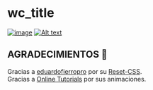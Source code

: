 # wc_title
  
[![image](https://user-images.githubusercontent.com/78848226/179373819-3dc23b02-7bc4-4bfa-ae18-65466a2a4ddb.png)](https://newprojectf.github.io/)
[![Alt text](https://user-images.githubusercontent.com/78848226/179373819-3dc23b02-7bc4-4bfa-ae18-65466a2a4ddb.png)]("C:\Users\sergi\Downloads\wc_title.mp4")
## AGRADECIMIENTOS 🎁

Gracias a [eduardofierropro](https://github.com/eduardofierropro) por su [Reset-CSS](https://github.com/eduardofierropro/Reset-CSS/blob/main/css/app.css).   
Gracias a [Online Tutorials](https://www.youtube.com/c/OnlineTutorials4Designers) por sus animaciones.
